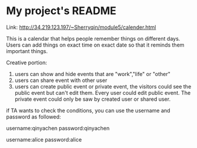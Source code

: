 # My project's README

Link: http://34.219.123.197/~Sherryqin/module5/calender.html

This is a calendar that helps people remember things on different days. Users can add things on exact time on exact date so that it reminds them important things.

Creative portion:
1. users can show and hide events that are "work","life" or "other"
2. users can share event with other user
3. users can create public event or private event, the visitors could see the public event  but can't edit them. Every user could edit public event. The private event could only be saw by created user or shared user.

if TA wants to check the conditions, you can use the username and password as followed:

username:qinyachen
password:qinyachen

username:alice
password:alice
